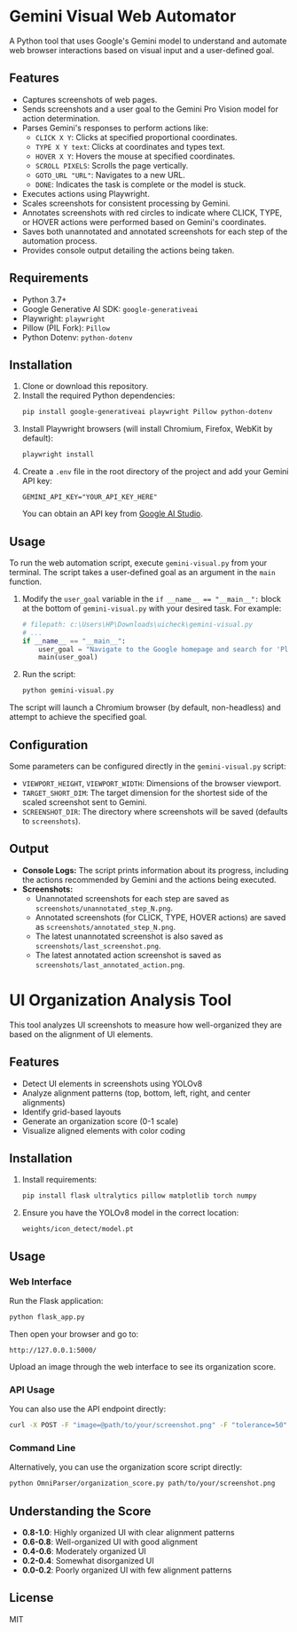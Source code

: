 # Gemini Visual Web Automator

A Python tool that uses Google's Gemini model to understand and automate web browser interactions based on visual input and a user-defined goal.

## Features

- Captures screenshots of web pages.
- Sends screenshots and a user goal to the Gemini Pro Vision model for action determination.
- Parses Gemini's responses to perform actions like:
    - `CLICK X Y`: Clicks at specified proportional coordinates.
    - `TYPE X Y text`: Clicks at coordinates and types text.
    - `HOVER X Y`: Hovers the mouse at specified coordinates.
    - `SCROLL PIXELS`: Scrolls the page vertically.
    - `GOTO_URL "URL"`: Navigates to a new URL.
    - `DONE`: Indicates the task is complete or the model is stuck.
- Executes actions using Playwright.
- Scales screenshots for consistent processing by Gemini.
- Annotates screenshots with red circles to indicate where CLICK, TYPE, or HOVER actions were performed based on Gemini's coordinates.
- Saves both unannotated and annotated screenshots for each step of the automation process.
- Provides console output detailing the actions being taken.

## Requirements

- Python 3.7+
- Google Generative AI SDK: `google-generativeai`
- Playwright: `playwright`
- Pillow (PIL Fork): `Pillow`
- Python Dotenv: `python-dotenv`

## Installation

1.  Clone or download this repository.
2.  Install the required Python dependencies:
    ```bash
    pip install google-generativeai playwright Pillow python-dotenv
    ```
3.  Install Playwright browsers (will install Chromium, Firefox, WebKit by default):
    ```bash
    playwright install
    ```
4.  Create a `.env` file in the root directory of the project and add your Gemini API key:
    ```
    GEMINI_API_KEY="YOUR_API_KEY_HERE"
    ```
    You can obtain an API key from [Google AI Studio](https://aistudio.google.com/app/apikey).

## Usage

To run the web automation script, execute `gemini-visual.py` from your terminal. The script takes a user-defined goal as an argument in the `main` function.

1.  Modify the `user_goal` variable in the `if __name__ == "__main__":` block at the bottom of `gemini-visual.py` with your desired task. For example:
    ```python
    # filepath: c:\Users\HP\Downloads\uicheck\gemini-visual.py
    # ...
    if __name__ == "__main__":
        user_goal = "Navigate to the Google homepage and search for 'Playwright automation'."
        main(user_goal)
    ```
2.  Run the script:
    ```bash
    python gemini-visual.py
    ```

The script will launch a Chromium browser (by default, non-headless) and attempt to achieve the specified goal.

## Configuration

Some parameters can be configured directly in the `gemini-visual.py` script:
- `VIEWPORT_HEIGHT`, `VIEWPORT_WIDTH`: Dimensions of the browser viewport.
- `TARGET_SHORT_DIM`: The target dimension for the shortest side of the scaled screenshot sent to Gemini.
- `SCREENSHOT_DIR`: The directory where screenshots will be saved (defaults to `screenshots`).

## Output

- **Console Logs:** The script prints information about its progress, including the actions recommended by Gemini and the actions being executed.
- **Screenshots:**
    - Unannotated screenshots for each step are saved as `screenshots/unannotated_step_N.png`.
    - Annotated screenshots (for CLICK, TYPE, HOVER actions) are saved as `screenshots/annotated_step_N.png`.
    - The latest unannotated screenshot is also saved as `screenshots/last_screenshot.png`.
    - The latest annotated action screenshot is saved as `screenshots/last_annotated_action.png`.

# UI Organization Analysis Tool

This tool analyzes UI screenshots to measure how well-organized they are based on the alignment of UI elements.

## Features

- Detect UI elements in screenshots using YOLOv8
- Analyze alignment patterns (top, bottom, left, right, and center alignments)
- Identify grid-based layouts
- Generate an organization score (0-1 scale)
- Visualize aligned elements with color coding

## Installation

1. Install requirements:
   ```bash
   pip install flask ultralytics pillow matplotlib torch numpy
   ```

2. Ensure you have the YOLOv8 model in the correct location:
   ```
   weights/icon_detect/model.pt
   ```

## Usage

### Web Interface

Run the Flask application:
```bash
python flask_app.py
```

Then open your browser and go to:
```
http://127.0.0.1:5000/
```

Upload an image through the web interface to see its organization score.

### API Usage

You can also use the API endpoint directly:

```bash
curl -X POST -F "image=@path/to/your/screenshot.png" -F "tolerance=50" http://127.0.0.1:5000/api/analyze
```

### Command Line

Alternatively, you can use the organization score script directly:

```bash
python OmniParser/organization_score.py path/to/your/screenshot.png
```

## Understanding the Score

- **0.8-1.0**: Highly organized UI with clear alignment patterns
- **0.6-0.8**: Well-organized UI with good alignment
- **0.4-0.6**: Moderately organized UI
- **0.2-0.4**: Somewhat disorganized UI
- **0.0-0.2**: Poorly organized UI with few alignment patterns

## License

MIT